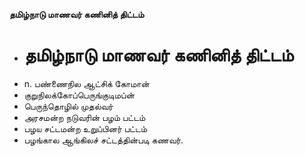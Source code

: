 **தமிழ்நாடு மாணவர் கணினித் திட்டம்**
- # தமிழ்நாடு மாணவர் கணினித் திட்டம்
- n. பண்ணைநில ஆட்சிக் கோமான்
- குறுநிலக்கோப்பெருங்குடிமப்ன்
- பெருந்தொழில் முதல்வர்
- அரசமன்ற நடுவரின் பழம் பட்டம்
- பழய சட்டமன்ற உறுப்பினர் பட்டம்
- பழங்கால  ஆங்கிலச் சட்டத்தின்படி கணவர்.

